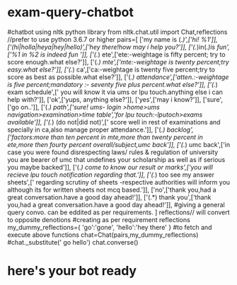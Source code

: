 # exam-query-chatbot
#chatbot using nltk python library
from nltk.chat.util import Chat,reflections //prefer to use python 3.6.7 or higher
pairs=[
    ['my name is (.*)',['hi! %1']],
    ['(hi|holla|heya|hey|hello)',['hey there!how may i help you?']],
    ['(.*)in(.*)is fun',['%1 in %2 is indeed fun ']],
    ['(.*) ete',['ete:-weightage is fifty percent; try to score enough.what else?']],
    ['(.*) mte',['mte:-weightage is twenty percent;try easy.what else?']],
    ['(.*) ca',['ca:-weightage is twenty five percent;try to score as best as possible.what else?']],
    ['(.*) attendance',['atten.:-weightage is five percent;mandatory :- seventy five plus percent.what else?']],
    ['(.*) exam schedule',[' you will know it via ums or lpu touch.anything else i can help with?']],
    ['ok',['yups, anything else?']],
    ['yes',['may i know?']],
    ['sure',['go on..']],
    ['(.*) path',['sure! ums- login >home>ums navigation>examination>time table','for lpu touch:-lputoch>exams available']],
    ['(.*) (do not|did not)',[' score well in rest of examinations and specially in ca,also manage proper attendance.']],
    ['(.*) backlog',['factors:more than ten percent in mte,more than twenty percent in ete,more then fourty percent overall/subject,umc back']],
    ['(.*) umc back',['in case you were found disrespecting laws/ rules & regulation of university you are bearer of umc that undefines your  scholarship as well as if serious  you maybe  backed']],
    ['(.*) come to know our result or marks',['you will recieve lpu touch notification regarding that.']],
    ['(.*)  too see my answer sheets',[' regarding scrutiny of sheets -respective authorities will inform you although its for written sheets not mcq based.']],
    ['no',['thank you,had a great conversation.have a good day ahead!']],
    ['(.*) thank you',['thank you,had a great conversation.have a good day ahead!']],
    #giving a general query convo. can be eddited as per requirements.
]
reflections// will convert to opposite denotions
#creating as per requirement reflections
my_dummy_reflections={
    'go':'gone',
    'hello':'hey there'
}
#to fetch and execute above functions
chat=Chat(pairs,my_dummy_reflections)
#chat._substitute(' go hello')
chat.converse()
# here's your bot ready








